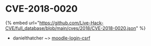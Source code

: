 # CVE-2018-0020
{% embed url="https://github.com/Live-Hack-CVE/full_database/blob/main/cves/2018/CVE-2018-0020.json" %}

* danielthatcher ~> [moodle-login-csrf](https://www.alice-snow.ru/2018/database/cve-2018-0020/moodle-login-csrf-danielthatcher)